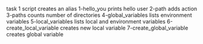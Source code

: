 task 1 script creates an alias
1-hello_you prints hello user
2-path adds action
3-paths counts number of directories
4-global_variables lists environment variables
5-local_variables lists local and environment variables
6-create_local_variable creates new local variable
7-create_global_variable creates global variable
